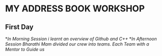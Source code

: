 # MY ADDRESS BOOK WORKSHOP
## First Day
**In Morning Session i learnt an overview of Github and C++*
**In Afternoon Session Bharathi Mam divided our crew into teams. Each Team with a Mentor to Guide us*
